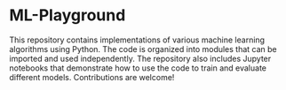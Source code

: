 # ML-Playground
This repository contains implementations of various machine learning algorithms using Python. The code is organized into modules that can be imported and used independently. The repository also includes Jupyter notebooks that demonstrate how to use the code to train and evaluate different models. Contributions are welcome!

